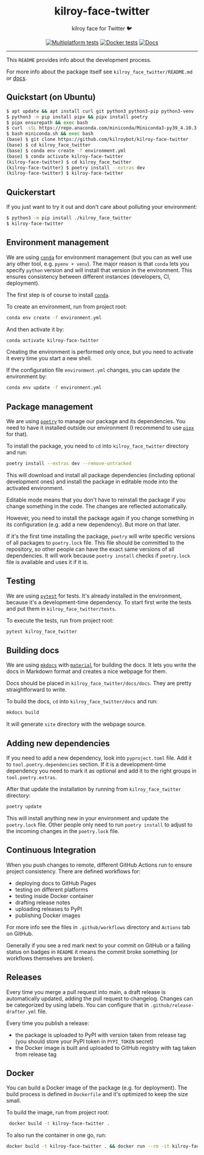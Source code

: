 <h1 align="center">kilroy-face-twitter</h1>

<div align="center">

kilroy face for Twitter 🐦

[![Multiplatform tests](https://github.com/kilroybot/kilroy-face-twitter/actions/workflows/test-multiplatform.yml/badge.svg)](https://github.com/kilroybot/kilroy-face-twitter/actions/workflows/test-multiplatform.yml)
[![Docker tests](https://github.com/kilroybot/kilroy-face-twitter/actions/workflows/test-docker.yml/badge.svg)](https://github.com/kilroybot/kilroy-face-twitter/actions/workflows/test-docker.yml)
[![Docs](https://github.com/kilroybot/kilroy-face-twitter/actions/workflows/docs.yml/badge.svg)](https://github.com/kilroybot/kilroy-face-twitter/actions/workflows/docs.yml)

</div>

---

This `README` provides info about the development process.

For more info about the package itself
see `kilroy_face_twitter/README.md`
or [docs](https://kilroybot.github.io/kilroy-face-twitter).

## Quickstart (on Ubuntu)

```sh
$ apt update && apt install curl git python3 python3-pip python3-venv
$ python3 -m pip install pipx && pipx install poetry
$ pipx ensurepath && exec bash
$ curl -sSL https://repo.anaconda.com/miniconda/Miniconda3-py39_4.10.3-Linux-x86_64.sh -o miniconda.sh
$ bash miniconda.sh && exec bash
(base) $ git clone https://github.com/kilroybot/kilroy-face-twitter
(base) $ cd kilroy_face_twitter
(base) $ conda env create -f environment.yml
(base) $ conda activate kilroy-face-twitter
(kilroy-face-twitter) $ cd kilroy_face_twitter
(kilroy-face-twitter) $ poetry install --extras dev
(kilroy-face-twitter) $ kilroy-face-twitter
```

## Quickerstart

If you just want to try it out and don't care about polluting your environment:

```sh
$ python3 -m pip install ./kilroy_face_twitter
$ kilroy-face-twitter
```

## Environment management

We are using [`conda`](https://conda.io) for environment management
(but you can as well use any other tool, e.g. `pyenv + venv`). The major reason
is that `conda` lets you specify `python` version and will install that version
in the environment. This ensures consistency between different instances
(developers, CI, deployment).

The first step is of course to install [`conda`](https://conda.io).

To create an environment, run from project root:

```sh
conda env create -f environment.yml
```

And then activate it by:

```sh
conda activate kilroy-face-twitter
```

Creating the environment is performed only once, but you need to activate it
every time you start a new shell.

If the configuration file `environment.yml` changes, you can update the
environment by:

```sh
conda env update -f environment.yml
```

## Package management

We are using [`poetry`](https://python-poetry.org) to manage our package and
its dependencies. You need to have it installed outside our environment
(I recommend to use [`pipx`](https://pipxproject.github.io/pipx) for that).

To install the package, you need to `cd`
into `kilroy_face_twitter` directory and run:

```sh
poetry install --extras dev --remove-untracked
```

This will download and install all package dependencies (including optional
development ones) and install the package in editable mode into the activated
environment.

Editable mode means that you don't have to reinstall the package if you change
something in the code. The changes are reflected automatically.

However, you need to install the package again if you change something in its
configuration (e.g. add a new dependency). But more on that later.

If it's the first time installing the package, `poetry` will write specific
versions of all packages to `poetry.lock` file. This file should be committed
to the repository, so other people can have the exact same versions of all
dependencies. It will work because `poetry install` checks if `poetry.lock`
file is available and uses it if it is.

## Testing

We are using [`pytest`](https://pytest.org) for tests. It's already installed
in the environment, because it's a development-time dependency. To start first
write the tests and put them in `kilroy_face_twitter/tests`.

To execute the tests, run from project root:

```sh
pytest kilroy_face_twitter
```

## Building docs

We are using [`mkdocs`](https://www.mkdocs.org)
with [`material`](https://squidfunk.github.io/mkdocs-material)
for building the docs. It lets you write the docs in Markdown format and
creates a nice webpage for them.

Docs should be placed in `kilroy_face_twitter/docs/docs`. They
are pretty straightforward to write.

To build the docs,
`cd` into `kilroy_face_twitter/docs` and run:

```sh
mkdocs build
```

It will generate `site` directory with the webpage source.

## Adding new dependencies

If you need to add a new dependency, look into `pyproject.toml` file. Add it
to `tool.poetry.dependencies` section. If it is a development-time dependency
you need to mark it as optional and add it to the right groups
in `tool.poetry.extras`.

After that update the installation by running
from `kilroy_face_twitter` directory:

```sh
poetry update
```

This will install anything new in your environment and update the `poetry.lock`
file. Other people only need to run `poetry install` to adjust to the incoming
changes in the `poetry.lock` file.

## Continuous Integration

When you push changes to remote, different GitHub Actions run to ensure project
consistency. There are defined workflows for:

- deploying docs to GitHub Pages
- testing on different platforms
- testing inside Docker container
- drafting release notes
- uploading releases to PyPI
- publishing Docker images

For more info see the files in `.github/workflows` directory and `Actions` tab
on GitHub.

Generally if you see a red mark next to your commit on GitHub or a failing
status on badges in `README`
it means the commit broke something (or workflows themselves are broken).

## Releases

Every time you merge a pull request into main, a draft release is automatically
updated, adding the pull request to changelog. Changes can be categorized by
using labels. You can configure that in `.github/release-drafter.yml` file.

Every time you publish a release:

- the package is uploaded to PyPI with version taken from release tag (you
  should store your PyPI token in `PYPI_TOKEN` secret)
- the Docker image is built and uploaded to GitHub registry with tag taken from
  release tag

## Docker

You can build a Docker image of the package (e.g. for deployment). The build
process is defined in `Dockerfile` and it's optimized to keep the size small.

To build the image, run from project root:

```sh
 docker build -t kilroy-face-twitter .
```

To also run the container in one go, run:

```sh
docker build -t kilroy-face-twitter . && docker run --rm -it kilroy-face-twitter
```
